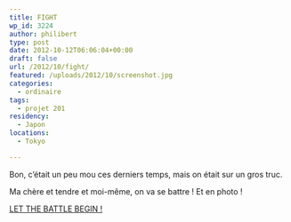 ```yaml
---
title: FIGHT
wp_id: 3224
author: philibert
type: post
date: 2012-10-12T06:06:04+00:00
draft: false
url: /2012/10/fight/
featured: /uploads/2012/10/screenshot.jpg
categories:
  - ordinaire
tags:
  - projet 201
residency:
  - Japon
locations:
  - Tokyo

---
```

Bon, c&rsquo;était un peu mou ces derniers temps, mais on était sur un gros truc. 

Ma chère et tendre et moi-même, on va se battre ! Et en photo !

<a href="http://pdxnrt.com" title="PDX NRT" target="_blank">LET THE BATTLE BEGIN !</a>